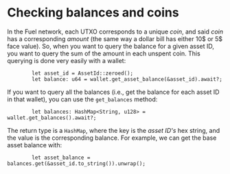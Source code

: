 # Checking balances and coins

<!-- This section should explain getting the balance of a wallet -->
<!-- balance:example:start -->
In the Fuel network, each UTXO corresponds to a unique _coin_, and said _coin_ has a corresponding _amount_ (the same way a dollar bill has either 10$ or 5$ face value). So, when you want to query the balance for a given asset ID, you want to query the sum of the amount in each unspent coin. This querying is done very easily with a wallet:
<!-- balance:example:end -->

```rust,ignore
        let asset_id = AssetId::zeroed();
        let balance: u64 = wallet.get_asset_balance(&asset_id).await?;
```

<!-- This section should explain getting all of the balances of a wallet -->
<!-- balances:example:start -->
If you want to query all the balances (i.e., get the balance for each asset ID in that wallet), you can use the `get_balances` method:
<!-- balances:example:end -->

```rust,ignore
        let balances: HashMap<String, u128> = wallet.get_balances().await?;
```

<!-- This section should explain the return type for `get_balances` -->
<!-- balances_return:example:start -->
The return type is a `HashMap`, where the key is the _asset ID's_ hex string, and the value is the corresponding balance. For example, we can get the base asset balance with:
<!-- balances_return:example:end -->

```rust,ignore
        let asset_balance = balances.get(&asset_id.to_string()).unwrap();
```
